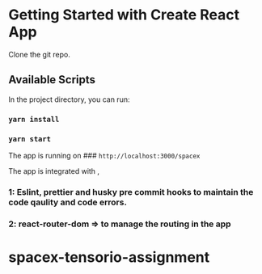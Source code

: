 # Getting Started with Create React App
Clone the git repo.

## Available Scripts

In the project directory, you can run:
### `yarn install`
### `yarn start`

The app is running on ### `http://localhost:3000/spacex`

The app is integrated with ,

### 1: Eslint, prettier and husky pre commit hooks to maintain the code qaulity and code errors.
### 2: react-router-dom => to manage the routing in the app

# spacex-tensorio-assignment
